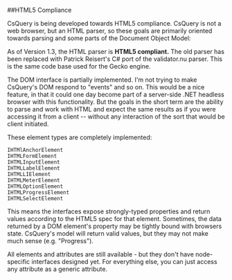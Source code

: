 ##HTML5 Compliance

CsQuery is being developed towards HTML5 compliance. CsQuery is not a web browser, but an HTML parser, so these goals are primarily oriented towards parsing and some parts of the Document Object Model:


As of Version 1.3, the HTML parser is **HTML5 compliant.** The old parser has been replaced with Patrick Reisert's C# port of the validator.nu parser. This is the same code base used for the Gecko engine.

The DOM interface is partially implemented. I'm not trying to make CsQuery's DOM respond to "events" and so on. This would be a nice feature, in that it could one day become part of a server-side .NET headless browser with this functionality. But the goals in the short term are the ability to parse and work with HTML and expect the same results as if you were accessing it from a client -- without any interaction of the sort that would be client initiated.

These element types are completely implemented:

    IHTMlAnchorElement
    IHTMLFormElement
    IHTMLInputElement
    IHTMLLabelElement
    IHTMLLIElement
    IHTMLMeterElement
    IHTMLOptionElement
    IHTMLProgressElement
    IHTMLSelectElement

This means the interfaces expose strongly-typed properties and return values according to the HTML5 spec for that element. Sometimes, the data returned by a DOM element's property may be tightly bound with browsers state. CsQuery's model will return valid values, but they may not make much sense (e.g. "Progress").

All elements and attributes are still available - but they don't have node-specific interfaces designed yet. For everything else, you can just access any attribute as a generic attribute. 



